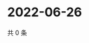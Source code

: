 # 2022-06-26

共 0 条

<!-- BEGIN WEIBO -->
<!-- 最后更新时间 Sun Jun 26 2022 06:00:52 GMT+0800 (China Standard Time) -->

<!-- END WEIBO -->
